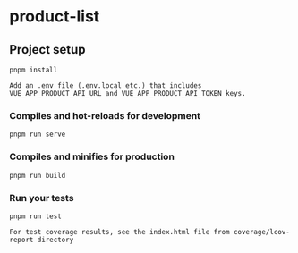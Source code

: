 # product-list

## Project setup

```
pnpm install
```

```
Add an .env file (.env.local etc.) that includes VUE_APP_PRODUCT_API_URL and VUE_APP_PRODUCT_API_TOKEN keys.
```

### Compiles and hot-reloads for development

```
pnpm run serve
```

### Compiles and minifies for production

```
pnpm run build
```

### Run your tests

```
pnpm run test
```

```
For test coverage results, see the index.html file from coverage/lcov-report directory
```
